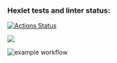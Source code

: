 ### Hexlet tests and linter status:
[![Actions Status](https://github.com/Filchanskiy/python-project-lvl1/workflows/hexlet-check/badge.svg)](https://github.com/Filchanskiy/python-project-lvl1/actions)

<a href="https://codeclimate.com/github/codeclimate/codeclimate/maintainability"><img src="https://api.codeclimate.com/v1/badges/a99a88d28ad37a79dbf6/maintainability" /></a>

![example workflow](https://github.com/<OWNER>/<REPOSITORY>/actions/workflows/<WORKFLOW_FILE>/badge.svg)
